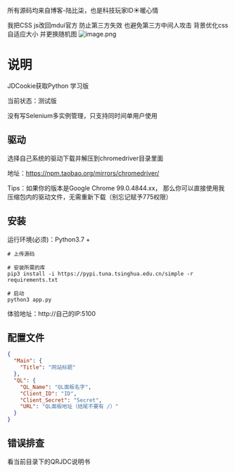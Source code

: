 
所有源码均来自博客-陆比柒，也是科技玩家ID☀暖心情   

我把CSS js改回mdui官方 防止第三方失效
也避免第三方中间人攻击
背景优化css自适应大小 并更换随机图 
![image.png](https://dd-static.jd.com/ddimg/jfs/t1/223497/11/8124/1442442/62418250E28541af2/eef662757fef2eeb.png)
# 说明
JDCookie获取Python 学习版

当前状态：测试版

没有写Selenium多实例管理，只支持同时间单用户使用

## 驱动

选择自己系统的驱动下载并解压到chromedriver目录里面

地址：https://npm.taobao.org/mirrors/chromedriver/

Tips：如果你的版本是Google Chrome 99.0.4844.xx， 那么你可以直接使用我压缩包内的驱动文件，无需重新下载（别忘记赋予775权限）

## 安装
运行环境(必须)：Python3.7 +

```text
# 上传源码

# 安装所需的库
pip3 install -i https://pypi.tuna.tsinghua.edu.cn/simple -r requirements.txt

# 启动
python3 app.py
```

体验地址：http://自己的IP:5100

## 配置文件
```json
{
  "Main": {
    "Title": "网站标题"
  },
  "QL": {
    "QL_Name": "QL面板名字",
    "Client_ID": "ID",
    "Client_Secret": "Secret",
    "URL": "QL面板地址（结尾不要有 /）"
  }
}
```

## 错误排查

看当前目录下的QRJDC说明书
